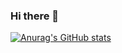 ### Hi there 👋

[![Anurag's GitHub stats](https://github-readme-stats.vercel.app/api?username=sh0416)](https://github.com/anuraghazra/github-readme-stats)

<!--
**sh0416/sh0416** is a ✨ _special_ ✨ repository because its `README.md` (this file) appears on your GitHub profile.

Here are some ideas to get you started:

- 🔭 I’m currently working on ...
- 🌱 I’m currently learning ...
- 👯 I’m looking to collaborate on ...
- 🤔 I’m looking for help with ...
- 💬 Ask me about ...
- 📫 How to reach me: ...
- 😄 Pronouns: ...
- ⚡ Fun fact: ...
-->

